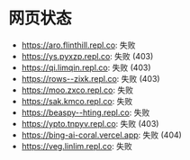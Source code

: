 # 网页状态
- https://aro.flinthill.repl.co: 失败
- https://ys.pyxzp.repl.co: 失败 (403)
- https://qi.limqin.repl.co: 失败 (403)
- https://rows--zixk.repl.co: 失败 (403)
- https://moo.zxco.repl.co: 失败
- https://sak.kmco.repl.co: 失败
- https://beaspy--hting.repl.co: 失败
- https://ypto.tnpyv.repl.co: 失败 (403)
- https://bing-ai-coral.vercel.app: 失败 (404)
- https://veg.linlim.repl.co: 失败
